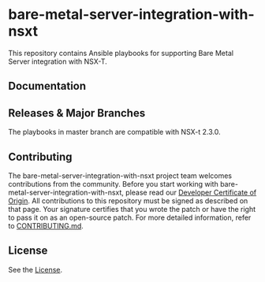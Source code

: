 

# bare-metal-server-integration-with-nsxt
This repository contains Ansible playbooks for supporting Bare Metal Server integration with NSX-T.

## Documentation

## Releases & Major Branches
The playbooks in master branch are compatible with NSX-t 2.3.0.

## Contributing

The bare-metal-server-integration-with-nsxt project team welcomes contributions from the community. Before you start working with bare-metal-server-integration-with-nsxt, please read our [Developer Certificate of Origin](https://cla.vmware.com/dco). All contributions to this repository must be signed as described on that page. Your signature certifies that you wrote the patch or have the right to pass it on as an open-source patch. For more detailed information, refer to [CONTRIBUTING.md](CONTRIBUTING.md).

## License
See the [License](LICENSE.txt).
